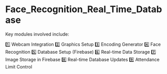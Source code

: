 # Face_Recognition_Real_Time_Database

Key modules involved include:

1️⃣ Webcam Integration
2️⃣ Graphics Setup
3️⃣ Encoding Generator
4️⃣ Face Recognition
5️⃣ Database Setup (Firebase)
6️⃣ Real-time Data Storage
7️⃣ Image Storage in Firebase
8️⃣ Real-time Database Updates
9️⃣ Attendance Limit Control

